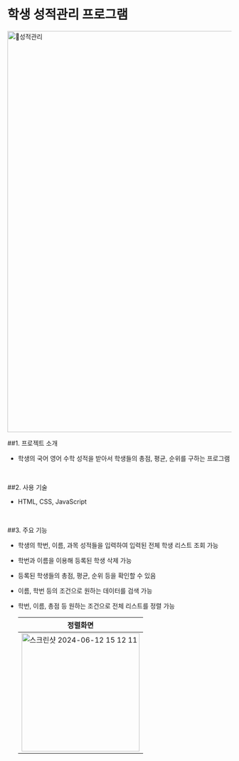 # 학생 성적관리 프로그램


<img width="900" alt="성적관리" src="https://github.com/ROKTIC/project_sms/assets/38402914/498e4768-01c0-4b1f-9a13-42261bb7945a">


##1. 프로젝트 소개

-  학생의 국어 영어 수학 성적을 받아서 학생들의 총점, 평균, 순위를 구하는 프로그램

<br>

##2. 사용 기술

-  HTML, CSS, JavaScript</b>

<br>

##3. 주요 기능

-  학생의 학번, 이름, 과목 성적들을 입력하여 입력된 전체 학생 리스트 조회 가능
-  학번과 이름을 이용해 등록된 학생 삭제 가능
-  등록된 학생들의 총점, 평균, 순위 등을 확인할 수 있음
-  이름, 학번 등의 조건으로 원하는 데이터를 검색 가능
-  학번, 이름, 총점 등 원하는 조건으로 전체 리스트를 정렬 가능


   | 정렬화면 |
   |----------|
   |<img width="265" alt="스크린샷 2024-06-12 15 12 11" src="https://github.com/ROKTIC/project_sms/assets/38402914/8ae48793-7a67-407e-91bb-e077769d79b9">|




